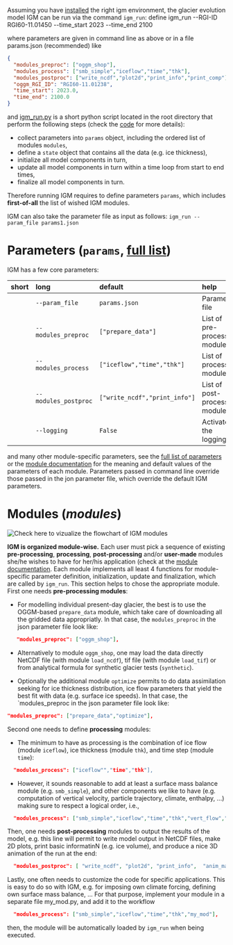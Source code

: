 
Assuming you have [installed](https://github.com/jouvetg/igm/wiki/1.-Installation) the right igm environment, the glacier evolution model IGM can be run via the command `igm_run`:
define
	igm_run --RGI-ID RGI60-11.01450 --time_start 2023 --time_end 2100

where parameters are given in command line as above or in a file params.json (recommended) like 

```json
{
  "modules_preproc": ["oggm_shop"],
  "modules_process": ["smb_simple","iceflow","time","thk"],
  "modules_postproc": ["write_ncdf","plot2d","print_info","print_comp"],
  "oggm_RGI_ID": "RGI60-11.01238",
  "time_start": 2023.0,
  "time_end": 2100.0
}
```

and [igm_run.py](https://github.com/jouvetg/igm/blob/main/igm_run.py) is a short python script located in the root directory that perform the following steps (check the [code](https://github.com/jouvetg/igm/blob/main/igm_run.py) for more details):
 
- collect parameters into `params` object, including the ordered list of modules `modules`,
- define a `state` object that contains all the data (e.g. ice thickness),
- initialize all model components in turn,
- update all model components in turn within a time loop from start to end times,
- finalize all model components in turn.

Therefore running IGM requires to define parameters `params`, which includes **first-of-all** the list of wished IGM modules.

IGM can also take the parameter file as input as follows: `igm_run --param_file params1.json`

# Parameters (`params`, [full list](https://github.com/jouvetg/igm/blob/main/doc/all.md))

IGM has a few core parameters:

|short|long|default|help|
| :--- | :--- | :--- | :--- |
||`--param_file`|`params.json`| Parameter file|
||`--modules_preproc`|`["prepare_data"]`|List of pre-processing modules|
||`--modules_process`|`["iceflow","time","thk"]`|List of processing modules|
||`--modules_postproc`|`["write_ncdf","print_info"]`|List of post-processing modules|
||`--logging`|`False`|Activate the logging|

and many other module-specific parameters, see the [full list of parameters](https://github.com/jouvetg/igm/blob/main/doc/all.md) or the  [module documentation](https://github.com/jouvetg/igm/wiki/3.-Modules) for the meaning and default values of the parameters of each module. Parameters passed in command line override those passed in the jon parameter file, which override the default IGM parameters.

# Modules (_modules_)

![Check here to vizualize the flowchart of IGM modules](https://github.com/jouvetg/igm/blob/main/doc/IGM-modules-flowchart.png)

**IGM is organized module-wise.** Each user must pick a sequence of existing **pre-processing**, **processing**, **post-processing** and/or **user-made** modules she/he wishes to have for her/his application (check at the [module documentation](https://github.com/jouvetg/igm/wiki/3.-Modules). Each module implements all least 4 functions for module-specific parameter definition, initialization, update and finalization, which are called by `igm_run`. This section helps to chose the appropriate module. First one needs **pre-processing modules**:

  - For modelling individual present-day glacier, the best is to use the OGGM-based `prepare_data` module, which take care of downloading all the gridded data appropriatly. In that case, the `modules_preproc` in the json parameter file look like: 
```json 
   "modules_preproc": ["oggm_shop"], 
```
  - Alternatively to module `oggm_shop`, one may load the data directly NetCDF file (with module `load_ncdf`), tif file (with module `load_tif`) or from analytical formula for synthetic glacier tests (`synthetic`).

  - Optionally the additional module `optimize` permits to do data assimilation seeking for ice thickness distribution, ice flow parameters that yield the best fit with data (e.g. surface ice speeds). In that case, the `modules_preproc in the json parameter file look like: 
```json 
"modules_preproc": ["prepare_data","optimize"],
```
Second one needs to define **processing** modules:

  - The minimum to have as processing is the combination of ice flow (module `iceflow`), ice thickness (module `thk`), and time step (module `time`):

```json
  "modules_process": ["iceflow"","time","thk"],
```

  - However, it sounds reasonable to add at least a surface mass balance module (e.g. `smb_simple`), and other components we like to have (e.g. computation of vertical velocity, particle trajectory, climate, enthalpy, ...) making sure to respect a logical order, i.e., 

```json
  "modules_process": ["smb_simple","iceflow","time","thk","vert_flow","particles"],
```

Then, one needs **post-processing** modules to output the results of the model, e.g. this line will permit to write model output in NetCDF files, make 2D plots, print basic informatinN (e.g. ice volume), and produce a nice 3D animation of the run at the end:

```json
  "modules_postproc": [ "write_ncdf", "plot2d", "print_info",  "anim_mayavi" ]
```

Lastly, one often needs to customize the code for specific applications. This is easy to do so with IGM, e.g. for imposing own climate forcing, defining own surface mass balance, ... For that purpose, implement your module in a separate file my_mod.py, and add it to the workflow

```json
  "modules_process": ["smb_simple","iceflow","time","thk","my_mod"],
```
then, the module will be automatically loaded by `igm_run` when being executed.

  
